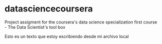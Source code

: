 datasciencecoursera
===================

Project assigment for the coursera's data science specialization first course - The Data Scientist's tool box

Esto es un texto que estoy escribiendo desde mi archivo local
